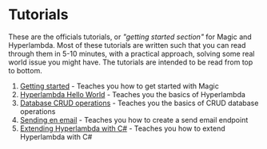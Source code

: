 # Tutorials

These are the officials tutorials, or _"getting started section"_ for Magic
and Hyperlambda. Most of these tutorials are written such that you can read
through them in 5-10 minutes, with a practical approach, solving some real
world issue you might have. The tutorials are intended to be read from top
to bottom.

1. [Getting started](/tutorials/getting-started) - Teaches you how to get started with Magic
2. [Hyperlambda Hello World](/tutorials/hyperlambda-hello-world) - Teaches you the basics of Hyperlambda
3. [Database CRUD operations](/tutorials/database) - Teaches you the basics of CRUD database operations
4. [Sending en email](/tutorials/send-email) - Teaches you how to create a send email endpoint
5. [Extending Hyperlambda with C#](/tutorials/extending-hyperlambda) - Teaches you how to extend Hyperlambda with C#

